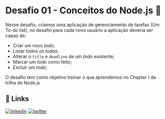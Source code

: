 # Desafio 01 - Conceitos do Node.js 🚀

Nesse desafio, criamos uma aplicação de gerenciamento de tarefas (Um To-do list), no desafio para cada novo usuário a aplicação deveria ser capaz de:

- Criar um novo _todo_;
- Listar todos os _todos_;
- Alterar o `title` e `deadline` de um _todo_ existente;
- Marcar um _todo_ como feito;
- Excluir um _todo_;

O desafio tem como objetivo treinar o que aprendemos no Chapter I da trilha de Node.js

## 🔗 Links

[![linkedin](https://img.shields.io/badge/linkedin-0A66C2?style=for-the-badge&logo=linkedin&logoColor=white)](https://www.linkedin.com/in/jeffersoncarlos)
[![twitter](https://img.shields.io/badge/twitter-1DA1F2?style=for-the-badge&logo=twitter&logoColor=white)](https://twitter.com/Jeff_santozz)
